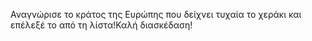 Αναγνώρισε το κράτος της Ευρώπης που δείχνει τυχαία το χεράκι και επέλεξέ το από τη λίστα!Καλή διασκέδαση!
